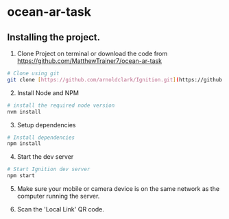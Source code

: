 # ocean-ar-task

## Installing the project.

1. Clone Project on terminal or download the code from https://github.com/MatthewTrainer7/ocean-ar-task
```bash
# Clone using git
git clone [https://github.com/arnoldclark/Ignition.git](https://github.com/MatthewTrainer7/ocean-ar-task.git)
```
2. Install Node and NPM
```bash
# install the required node version
nvm install
```
3. Setup dependencies
```bash
# Install dependencies 
npm install
```
4. Start the dev server
```bash
# Start Ignition dev server
npm start
```
5. Make sure your mobile or camera device is on the same network as the computer running the server.

6. Scan the 'Local Link' QR code.
